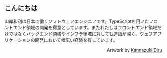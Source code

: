 ## <span lang="ja">こんにちは</span>

<p lang="ja">山岸和利は日本で働くソフトウェアエンジニアです。TypeScriptを用いたフロントエンド領域の開発を得意としています。またわたしはフロントエンド領域だけではなくバックエンド領域やインフラ領域に対しても造詣が深く、ウェブアプリケーションの開発において幅広い経験を有しています。</p>

<div align="right">

Artwork by [Kannazuki Diru](https://twitter.com/diru_k1005)

</div>
